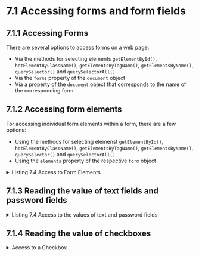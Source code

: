 # 7.1 Accessing forms and form fields

## 7.1.1 Accessing Forms

There are several options to access forms on a web page.

- Via the methods for selecting elements `getElementById()`, `hetElementByClassName()`,
  `getElementsByTagName()`, `getElementsByName()`, `querySelector()` and `querySelectorAll()`
- Via the `forms` property of the `document` object
- Via a property of the `document` object that corresponds to the name of the corresponding form

## 7.1.2 Accessing form elements

For accessing individual form elements within a form, there are a few options:

- Using the methods for selecting elemenst `getElementById()`, `hetElementByClassName()`,
  `getElementsByTagName()`, `getElementsByName()`, `querySelector()` and `querySelectorAll()`
- Using the `elements` property of the respective `form` object

<details>
  <summary>Listing 7.4 Access to Form Elements</summary>

```js
function init() {
  const fieldUserNameById = document.getElementById("username");
  const fieldPasswordById = document.getElementById("password");
  const fieldRememberById = document.getElementById("remember");
  const buttonSubmitById = document.getElementById("submit");
  console.log(fieldUserNameById.id); // "username"
  console.log(fieldPasswordById.id); // "password"
  console.log(fieldRememberById.id); // "remember"
  console.log(buttonSubmitById.id); // "submit"

  const form = document.getElementById("login");
  const formElements = form.elements;
  console.log(formElements.length); // 4
  const fieldUserName = formElements[0];
  const fieldPassword = formElements[1];
  const fieldRemember = formElements[2];
  const buttonSubmit = formElements[3];
  console.log(fieldUserName.id); // "username"
  console.log(fieldPassword.id); // "password"
  console.log(fieldRemember.id); // "remember"
  console.log(buttonSubmit.id); // "submit"
}

document.addEventListener("DOMContentLoaded", init);
```

</details>

## 7.1.3 Reading the value of text fields and password fields

<details>
  <summary>Listing 7.4 Access to the values of text and password fields</summary>

```js
const inputUsername = document.getElementById("username");
const inputPassword = document.getElementById("password");
inputUsername.addEventListener("change", function (e) {
  console.log(this.value); // entered value
});
inputPassword.addEventListener("change", function (e) {
  console.log(this.value); // entered value
});
```

</details>

## 7.1.4 Reading the value of checkboxes

<details>
  <summary>Access to a Checkbox</summary>

```js
const checkbox = document.getElemtByOd("remember");
checkbox.addEventListener("change", (e) => {
  console.log(checkbox.value); // by default, the 'on' value
  console.log(checkbox.checked); // true or false
});
```

</details>
